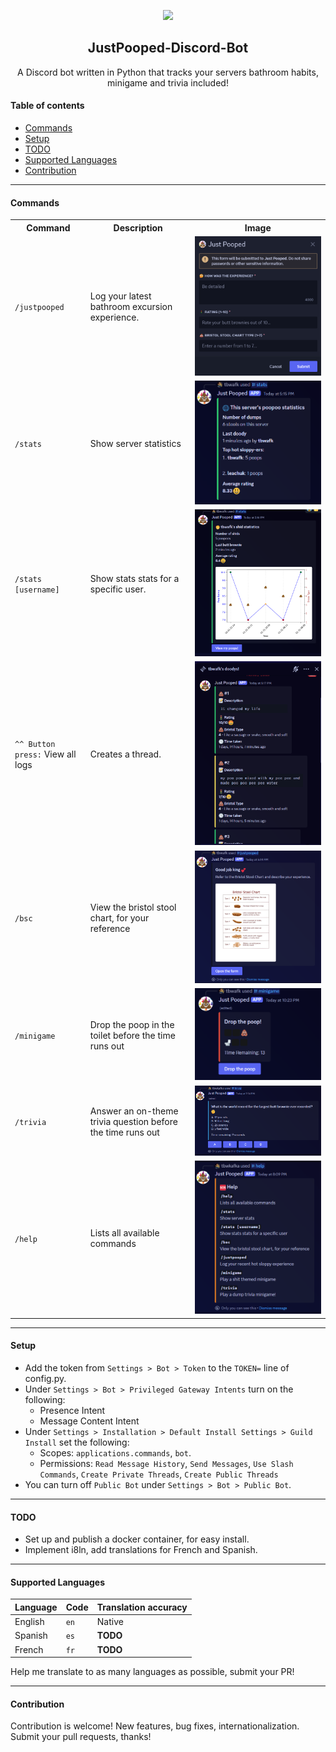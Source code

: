 <p align="center">
    <img width="25%" src="images/justpoopedlogo.png">
</p>
<h2 align="center">JustPooped-Discord-Bot</h2>
<p align="center">
    A Discord bot written in Python that tracks your servers bathroom habits, minigame and trivia included!
</p>
<h4>Table of contents</h4>
<ul>
    <li><a href='#commands'>Commands</a></li>
    <li><a href='#setup'>Setup</a></li>
    <li><a href='#todo'>TODO</a></li>
    <li><a href='#supported-languages'>Supported Languages</a></li>
    <li><a href='#contribution'>Contribution</a></li>
</ul>
<hr>
<h4 id='commands'>Commands</h4>
<table>
    <tr>
        <th>Command</th>
        <th>Description</th>
        <th>Image</th>
    </tr>
    <tr>
        <td><code>/justpooped</code></td>
        <td>Log your latest bathroom excursion experience.</td>
        <td><img src="images/justpooped-modal.png"></td>
    </tr>
    <tr>
        <td><code>/stats</code></td>
        <td>Show server statistics</td>
        <td><img src="images/stats-global.png"></td>
    </tr>
    <tr>
        <td><code>/stats [username]</code></td>
        <td>Show stats stats for a specific user.</td>
        <td><img src="images/stats-self.png"></td>
    </tr>
    <tr>
        <td><code>^^ Button press:</code> View all logs</td>
        <td>Creates a thread.</td>
        <td><img src="images/stats-thread.png"></td>
    </tr>
    <tr>
        <td><code>/bsc</code></td>
        <td>View the bristol stool chart, for your reference</td>
        <td><img src="images/slash-justpooped.png"></td>
    </tr>
    <tr>
        <td><code>/minigame</code></td>
        <td>Drop the poop in the toilet before the time runs out</td>
        <td><img src="images/minigame-gameview.png"></td>
    </tr>
    <tr>
        <td><code>/trivia</code></td>
        <td>Answer an on-theme trivia question before the time runs out</td>
        <td><img src="images/trivia-view.png"></td>
    </tr>
    <tr>
        <td><code>/help</code></td>
        <td>Lists all available commands</td>
        <td><img src="images/justpooped-help.png"></td>
    </tr>
</table>
<hr>
<h4 id='setup'>Setup</h4>
<ul>
    <li>Add the token from <code>Settings > Bot > Token</code> to the <code>TOKEN=</code> line of config.py.</li>
    <li>Under <code>Settings > Bot > Privileged Gateway Intents</code> turn on the following:
        <ul>
            <li>Presence Intent</li>
            <li>Message Content Intent</li>
        </ul>
    </li>
    <li>Under <code>Settings > Installation > Default Install Settings > Guild Install</code> set the following:
        <ul>
            <li>Scopes: <code>applications.commands</code>, <code>bot</code>.</li>
            <li>Permissions: <code>Read Message History</code>, <code>Send Messages</code>, <code>Use Slash Commands</code>, <code>Create Private Threads</code>, <code>Create Public Threads</code></li>
        </ul>
    <li>You can turn off <code>Public Bot</code> under <code>Settings > Bot > Public Bot</code>.
</ul>
<hr>
<h4 id='todo'>TODO</h4>
<ul>
    <li>Set up and publish a docker container, for easy install.</li>
    <li>Implement i8ln, add translations for French and Spanish.</li>
</ul>
<hr>
<h4 id='supported-languages'>Supported Languages</h4>

| Language  | Code | Translation accuracy                |
|-----------|------|-------------------------------------|
| English   |``` en ```| Native                          |
| Spanish   |``` es ```| **TODO** |
| French    |``` fr ```| **TODO** |
<p>Help me translate to as many languages as possible, submit your PR!</p>
<hr>
<h4 id='contribution'>Contribution</h4>
<p>Contribution is welcome! New features, bug fixes, internationalization. Submit your pull requests, thanks!</p>



